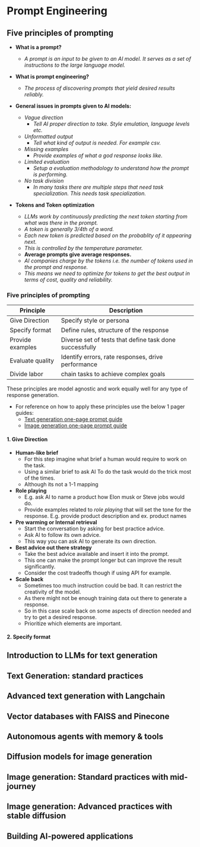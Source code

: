 # Prompt Engineering

## Five principles of prompting

- **What is a prompt?**
    - *A prompt is an input to be given to an AI model. It serves as a set of instructions to the large language model.*

- **What is prompt engineering?**
    - *The process of discovering prompts that yield desired results reliably.* 

- **General issues in prompts given to AI models:**
    - *Vague direction*
        - *Tell AI proper direction to take. Style emulation, language levels etc.*
    - *Unformatted output*
        - *Tell what kind of output is needed. For example csv.*
    - *Missing examples*
        - *Provide examples of what a god response looks like.*
    - *Limited evaluation*
        - *Setup a evaluation methodology to understand how the prompt is performing.*
    - *No task division*
        - *In many tasks there are multiple steps that need task specialization. This needs task specialization.*

- **Tokens and Token optimization**
    - *LLMs work by continuously predicting the next token starting from what was there in the prompt.*
    - *A token is generally 3/4th of a word.*
    - *Each new token is predicted based on the probablity of it appearing next.*
    - *This is controlled by the temperature parameter.*
    - **Average prompts give average responses.**
    - *AI companies charge by the tokens i.e. the number of tokens used in the prompt and response.*
    - *This means we need to optimize for tokens to get the best output in terms of cost, quality and reliability.*

### Five principles of prompting

| Principle      | Description                          |
| ----------- | ------------------------------------ |
|Give Direction|Specify style or persona|
|Specify format|Define rules, structure of the response|
|Provide examples|Diverse set of tests that define task done successfully|
|Evaluate quality|Identify errors, rate responses, drive performance|
|Divide labor|chain tasks to achieve complex goals|

These principles are model agnostic and work equally well for any type of response generation.

- For reference on how to apply these principles use the below 1 pager guides:
    - [Text generation one-page prompt guide](https://github.com/BrightPool/prompt-engineering-for-generative-ai-examples/blob/main/images/OnePager-Text.png)
    - [Image generation one-page prompt guide](https://github.com/BrightPool/prompt-engineering-for-generative-ai-examples/blob/main/images/OnePager-Images.png)

#### 1. Give Direction

- **Human-like brief**
    - For this step imagine what brief a human would require to work on the task. 
    - Using a similar brief to ask AI To do the task would do the trick most of the times.
    - Although its not a 1-1 mapping
- **Role playing** 
    - E.g. ask AI to name a product how Elon musk or Steve jobs would do.
    - Provide examples related to *role playing* that will set the tone for the response. E.g. provide product description and ex. product names
- **Pre warming or Internal retrieval**
    - Start the conversation by asking for best practice advice.
    - Ask AI to follow its own advice.
    - This way you can ask AI to generate its own direction.
- **Best advice out there strategy**
    - Take the best advice available and insert it into the prompt.
    - This one can make the prompt longer but can improve the result significantly.
    - Consider the cost tradeoffs though if using API for example.
- **Scale back**
    - Sometimes too much instruction could be bad. It can restrict the creativity of the model.
    - As there might not be enough training data out there to generate a response.
    - So in this case scale back on some aspects of direction needed and try to get a desired response.
    - Prioritize which elements are important.

#### 2. Specify format

## Introduction to LLMs for text generation

## Text Generation: standard practices

## Advanced text generation with Langchain

## Vector databases with FAISS and Pinecone

## Autonomous agents with memory & tools

## Diffusion models for image generation

## Image generation: Standard practices with mid-journey

## Image generation: Advanced practices with stable diffusion

## Building AI-powered applications
